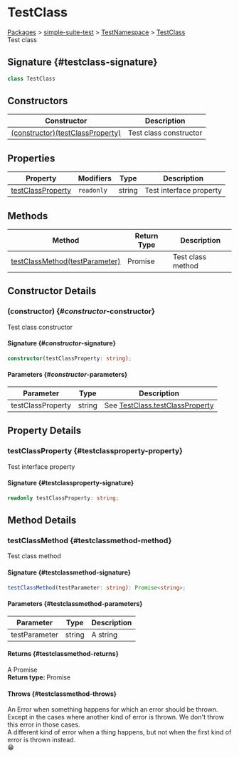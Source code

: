 # TestClass

[Packages](./) > [simple-suite-test](./simple-suite-test) > [TestNamespace](./simple-suite-test/testnamespace-namespace) > [TestClass](./simple-suite-test/testnamespace/testclass-class)  
Test class  

## Signature {#testclass-signature}

```typescript
class TestClass
```

## Constructors


| Constructor | Description |
|  --- | --- |
|  [(constructor)(testClassProperty)](./simple-suite-test/testnamespace/testclass-class#_constructor_-constructor) | Test class constructor |

## Properties


| Property | Modifiers | Type | Description |
|  --- | --- | --- | --- |
|  [testClassProperty](./simple-suite-test/testnamespace/testclass-class#testclassproperty-property) | <code>readonly</code> | string | Test interface property |

## Methods


| Method | Return Type | Description |
|  --- | --- | --- |
|  [testClassMethod(testParameter)](./simple-suite-test/testnamespace/testclass-class#testclassmethod-method) | Promise<string> | Test class method |

## Constructor Details

### (constructor) {#_constructor_-constructor}

Test class constructor  

#### Signature {#_constructor_-signature}

```typescript
constructor(testClassProperty: string);
```

#### Parameters {#_constructor_-parameters}


| Parameter | Type | Description |
|  --- | --- | --- |
|  testClassProperty | string | See [TestClass.testClassProperty](./simple-suite-test/testclass-class#testclassproperty-property) |

## Property Details

### testClassProperty {#testclassproperty-property}

Test interface property  

#### Signature {#testclassproperty-signature}

```typescript
readonly testClassProperty: string;
```

## Method Details

### testClassMethod {#testclassmethod-method}

Test class method  

#### Signature {#testclassmethod-signature}

```typescript
testClassMethod(testParameter: string): Promise<string>;
```

#### Parameters {#testclassmethod-parameters}


| Parameter | Type | Description |
|  --- | --- | --- |
|  testParameter | string | A string |

#### Returns {#testclassmethod-returns}

A Promise  
<b>Return type: </b>Promise<string>  

#### Throws {#testclassmethod-throws}

An Error when something happens for which an error should be thrown. Except in the cases where another kind of error is thrown. We don't throw this error in those cases.  
A different kind of error when a thing happens, but not when the first kind of error is thrown instead.  
😁  

